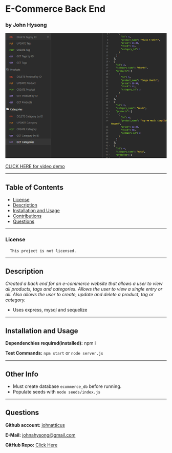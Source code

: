 
# E-Commerce Back End

### by John Hysong

![E-Commerce Back End](https://raw.githubusercontent.com/johnatticus/E-Commerce-Back-End/main/assets/images/screenshot.png)

[CLICK HERE for video demo](https://drive.google.com/file/d/1YIA5rD1l5PZjjux14TdgP8n__pPjRlDi/view)

---
## Table of Contents
  - [License](#license)
  - [Description](#description)
  - [Installation and Usage](#installation-and-usage)
  - [Contributions](#contributions)
  - [Questions](#questions)

---

### License
      
      This project is not licensed.


---  
## Description

*Created a back end for an e-commerce website that allows a user to view all products, tags and categories. Allows the user to view a single entry or all. Also allows the user to create, update and delete a product, tag or category.*

- Uses express, mysql and sequelize 

---

## Installation and Usage

**Dependenchies required(installed):** npm i

**Test Commands:** `npm start` or `node server.js`

---

## Other Info

- Must create database `ecommerce_db` before running.
- Populate seeds with `node seeds/index.js`

---

## Questions
**Github account:** [johnatticus](https://github.com/johnatticus)

**E-Mail:** [johnahysong@gmail.com](mailto:johnatticus)

**GitHub Repo:** [Click Here](https://github.com/johnatticus/E-Commerce-Back-End)

